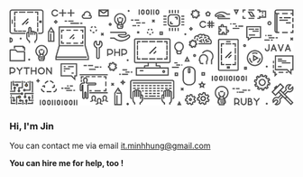 <img src="https://raw.githubusercontent.com/minhhungit/minhhungit/master/assets/banner-img-01.png" />
<p align="center">
  <h3>Hi, I'm Jin</h3>
  You can contact me via email <a href="mailto:someone@example.com">it.minhhung@gmail.com</a>
  
  
  <strong>You can hire me for help, too !</strong>
</p>
